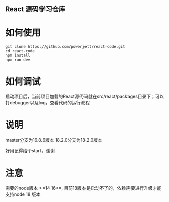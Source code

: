 ## React 源码学习仓库

# 如何使用

```shell
git clone https://github.com/powerjett/react-code.git
cd react-code
npm install
npm run dev
```
# 如何调试

启动项目后，当前项目加载的React源代码就在src/react/packages目录下；可以打debugger以及log，查看代码的运行流程

# 说明

master分支为16.8.6版本
18.2.0分支为18.2.0版本

好用记得给个start，谢谢

# 注意

需要的node版本 >=14 16<=, 目前18版本是启动不了的，依赖需要进行升级才能支持node 18 版本